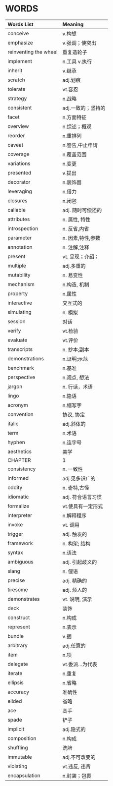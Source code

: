 # WORDS  
| Words List | Meaning |  
| :---- | :----|
|conceive|v.构想|
|emphasize|v.强调；使突出|
|reinventing the wheel|重复造轮子|
|implement|n.工具 v.执行|
|inherit|v.继承|
|scratch|adj.划痕|
|tolerate|vt.容忍|
|strategy|n.战略|
|consistent|adj.一致的；坚持的|
|facet|n.方面特征|
|overview|n.综述；概观|
|reorder|n.重排列|
|caveat|n.警告,中止申请|
|coverage|n.覆盖范围|
|variations|n.变更|
|presented|v.提出|
|decorator|n.装饰器|
|leveraging|n.借力|
|closures|n.闭包|
|callable|adj. 随时可偿还的|
|attributes|n. 属性, 特性|
|introspection|n. 反省,内省|
|parameter|n. 因素,特性,参数|
|annotation|n. 注解,注释|
|present|vt. 呈现；介绍；|
|multiple|adj.多重的|
|mutability|n. 易变性|
|mechanism|n.构造, 机制|
|property|n.属性|
|interactive|交互式的|
|simulating|n. 模拟|
|session|对话|
|verify|vt.检验|
|evaluate|vt.评价|
|transcripts|n. 抄本;副本|
|demonstrations|n.证明;示范|
|benchmark|n.基准|
|perspective|n.观点, 想法|
|jargon|n. 行话，术语|
|lingo|n.隐语|
|acronym|n.缩写字|
|convention|协议, 协定|
|italic|adj.斜体的|
|term|n.术语|
|hyphen|n.连字号|
|aesthetics|美学|
|CHAPTER|1|
|consistency|n. 一致性|
|informed|adj.见多识广的|
|oddity|n. 奇特,古怪|
|idiomatic|adj. 符合语言习惯|
|formalize|vt.使具有一定形式|
|interpreter|n.解释程序|
|invoke|vt. 调用|
|trigger|adj. 触发的|
|framework|n. 构架; 结构|
|syntax|n.语法|
|ambiguous|adj. 引起歧义的|
|slang|n. 俚语|
|precise|adj. 精确的|
|tiresome|adj. 烦人的|
|demonstrates|vt. 说明, 演示|
|deck|装饰|
|construct|n.构成|
|represent|n.表示|
|bundle|v.捆|
|arbitrary|adj.任意的|
|item|n.项|
|delegate|vt.委派…为代表|
|iterate|n.重复|
|ellipsis|n.省略|
|accuracy|准确性|
|elided|省略|
|ace|高手|
|spade|铲子|
|implicit|adj.隐式的|
|composition|n.构成|
|shuffling|洗牌|
|immutable|adj.不可改变的|
|violating|vt.违反, 违背|
|encapsulation|n.封装；包裹|